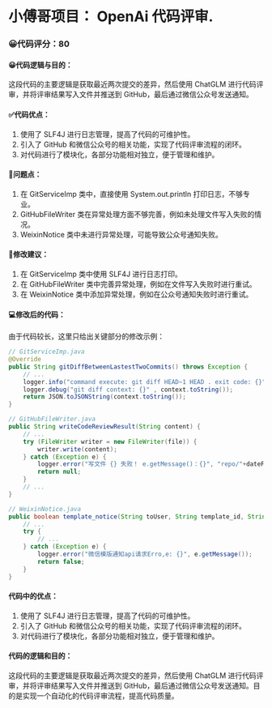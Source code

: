 # 小傅哥项目： OpenAi 代码评审.
### 😀代码评分：80
#### 😀代码逻辑与目的：
这段代码的主要逻辑是获取最近两次提交的差异，然后使用 ChatGLM 进行代码评审，并将评审结果写入文件并推送到 GitHub，最后通过微信公众号发送通知。
#### ✅代码优点：
1. 使用了 SLF4J 进行日志管理，提高了代码的可维护性。
2. 引入了 GitHub 和微信公众号的相关功能，实现了代码评审流程的闭环。
3. 对代码进行了模块化，各部分功能相对独立，便于管理和维护。

#### 🤔问题点：
1. 在 GitServiceImp 类中，直接使用 System.out.println 打印日志，不够专业。
2. GitHubFileWriter 类在异常处理方面不够完善，例如未处理文件写入失败的情况。
3. WeixinNotice 类中未进行异常处理，可能导致公众号通知失败。

#### 🎯修改建议：
1. 在 GitServiceImp 类中使用 SLF4J 进行日志打印。
2. 在 GitHubFileWriter 类中完善异常处理，例如在文件写入失败时进行重试。
3. 在 WeixinNotice 类中添加异常处理，例如在公众号通知失败时进行重试。

#### 💻修改后的代码：
由于代码较长，这里只给出关键部分的修改示例：

```java
// GitServiceImp.java
@Override
public String gitDiffBetweenLastestTwoCommits() throws Exception {
    // ...
    logger.info("command execute: git diff HEAD~1 HEAD . exit code: {}", exitCode);
    logger.debug("git diff context: {}" , context.toString());
    return JSON.toJSONString(context.toString());
}

// GitHubFileWriter.java
public String writeCodeReviewResult(String content) {
    // ...
    try (FileWriter writer = new FileWriter(file)) {
        writer.write(content);
    } catch (Exception e) {
        logger.error("写文件 {} 失败！ e.getMessage()：{}", "repo/"+dateFolderName+fileName, e.getMessage());
        return null;
    }
    // ...
}

// WeixinNotice.java
public boolean template_notice(String toUser, String template_id, String review_link) {
    // ...
    try {
        // ...
    } catch (Exception e) {
        logger.error("微信模版通知api请求Erro,e: {}", e.getMessage());
        return false;
    }
}
```

#### 代码中的优点：
1. 使用了 SLF4J 进行日志管理，提高了代码的可维护性。
2. 引入了 GitHub 和微信公众号的相关功能，实现了代码评审流程的闭环。
3. 对代码进行了模块化，各部分功能相对独立，便于管理和维护。

#### 代码的逻辑和目的：
这段代码的主要逻辑是获取最近两次提交的差异，然后使用 ChatGLM 进行代码评审，并将评审结果写入文件并推送到 GitHub，最后通过微信公众号发送通知。目的是实现一个自动化的代码评审流程，提高代码质量。